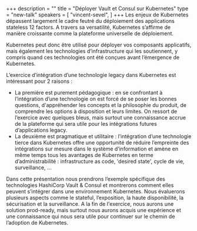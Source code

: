 +++
description = ""
title = "Déployer Vault et Consul sur Kubernetes"
type = "new-talk"
speakers = [
        "vincent-sevel",
]
+++
Les enjeux de Kubernetes dépassent largement le cadre feutré du déploiement des applications stateless 12 factors. A travers sa versatilité, Kubernetes s’affirme de manière croissante comme la plateforme universelle de déploiement.

Kubernetes peut donc être utilisé pour déployer vos composants applicatifs, mais également les technologies d’infrastructure qui les soutiennent, y compris quand ces technologies ont été conçues avant l’émergence de Kubernetes.

L’exercice d’intégration d’une technologie legacy dans Kubernetes est intéressant pour 2 raisons :

- La première est purement pédagogique : en se confrontant à l’intégration d’une technologie on est forcé de se poser les bonnes questions, d'appréhender les concepts et la philosophie du produit, de comprendre les options à disposition et leurs limites. On ressort de l’exercice avec quelques bleus, mais surtout une connaissance accrue de la plateforme qui sera utile pour les intégrations futures d’applications legacy.
- La deuxième est pragmatique et utilitaire : l’intégration d’une technologie tierce dans Kubernetes offre une opportunité de réduire l’empreinte des intégrations sur mesure dans le système d’information et amène en même temps tous les avantages de Kubernetes en terme d’administrabilité : infrastructure as code, 'desired state', cycle de vie, surveillance, …

Dans cette présentation nous prendrons l’exemple spécifique des technologies HashiCorp Vault & Consul et montrerons comment elles peuvent s’intégrer dans une environnement Kubernetes. Nous évaluerons plusieurs aspects comme le stateful, l’exposition, la haute disponibilité, la sécurisation et la surveillance.
A la fin de l'exercice, nous aurons une solution prod-ready, mais surtout nous aurons acquis une expérience et une connaissance qui nous sera utile pour continuer sur le chemin de l’adoption de Kubernetes.